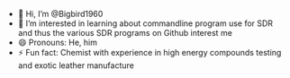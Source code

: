 - 👋 Hi, I’m @Bigbird1960
- 👀 I’m interested in learning about commandline program use for SDR and thus the various SDR programs on Github interest me
- 😄 Pronouns: He, him
- ⚡ Fun fact: Chemist with experience in high energy compounds testing and exotic leather manufacture

<!---
Bigbird1960/Bigbird1960 is a ✨ special ✨ repository because its `README.md` (this file) appears on your GitHub profile.
You can click the Preview link to take a look at your changes.
--->

